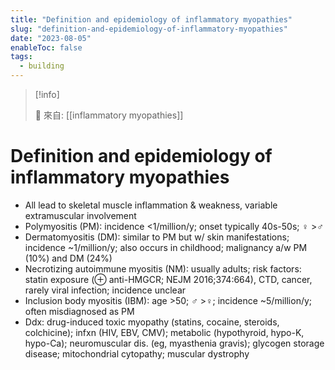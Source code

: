 ```yaml
---
title: "Definition and epidemiology of inflammatory myopathies"
slug: "definition-and-epidemiology-of-inflammatory-myopathies"
date: "2023-08-05"
enableToc: false
tags:
  - building
---
```


> [!info]
>
> 🌱 來自: [[inflammatory myopathies]]

# Definition and epidemiology of inflammatory myopathies

-  All lead to skeletal muscle inflammation & weakness, variable extramuscular involvement
-  Polymyositis (PM): incidence <1/million/y; onset typically 40s-50s; ♀ >♂
-  Dermatomyositis (DM): similar to PM but w/ skin manifestations; incidence ~1/million/y; also occurs in childhood; malignancy a/w PM (10%) and DM (24%)
-  Necrotizing autoimmune myositis (NM): usually adults; risk factors: statin exposure (⊕ anti-HMGCR; NEJM 2016;374:664), CTD, cancer, rarely viral infection; incidence unclear
-  Inclusion body myositis (IBM): age >50; ♂ >♀; incidence ~5/million/y; often misdiagnosed as PM
-  Ddx: drug-induced toxic myopathy (statins, cocaine, steroids, colchicine); infxn (HIV, EBV, CMV); metabolic (hypothyroid, hypo-K, hypo-Ca); neuromuscular dis. (eg, myasthenia gravis); glycogen storage disease; mitochondrial cytopathy; muscular dystrophy
